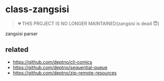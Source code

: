# class-zangsisi
> 💔 THIS PROJECT IS NO LONGER MAINTAINED(zangsisi is dead 😇)

zangsisi parser

## related

- https://github.com/deptno/cli-comics
- https://github.com/deptno/sequential-queue
- https://github.com/deptno/zip-remote-resources
